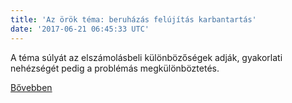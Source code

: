 ```yaml
---
title: 'Az örök téma: beruházás felújítás karbantartás'
date: '2017-06-21 06:45:33 UTC'
---
```


A téma súlyát az elszámolásbeli különbözőségek adják, gyakorlati nehézségét pedig a problémás megkülönböztetés.


[Bővebben](http://ift.tt/2rPtTK4)
